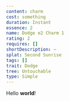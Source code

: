 ```yaml
---
content: charm
cost: something
duration: Instant
essence: 2
name: Dodge e2 Charm 1
rating: 2
requires: []
shortDescription: ~
splat: Second Sunrise
tags: []
trait: Dodge
tree: Untouchable
type: Simple
---
```


Hello **world**!

